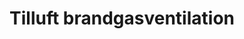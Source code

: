 ---
title: 'Tilluft brandgasventilation'
symbol_image: '/images/symbols/insats/41.svg'
weight: 41
card: true
card_color: 'bg-symbol-red'
---